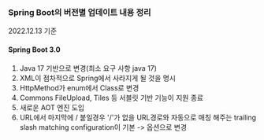 ### Spring Boot의 버전별 업데이트 내용 정리
2022.12.13 기준

#### Spring Boot 3.0
1. Java 17 기반으로 변경(최소 요구 사항 java 17)
2. XML이 점차적으로 Spring에서 사라지게 될 것을 명시
3. HttpMethod가 enum에서 Class로 변경
4. Commons FileUpload, Tiles 등 서블릿 기반 기능이 지원 종료
5. 새로운 AOT 엔진 도입
6. URL에서 마지막에 / 붙일경우 '/'가 없을 URL경로와 자동으로 매칭 해주는 trailing slash matching configuration이 기본 -> 옵션으로 변경